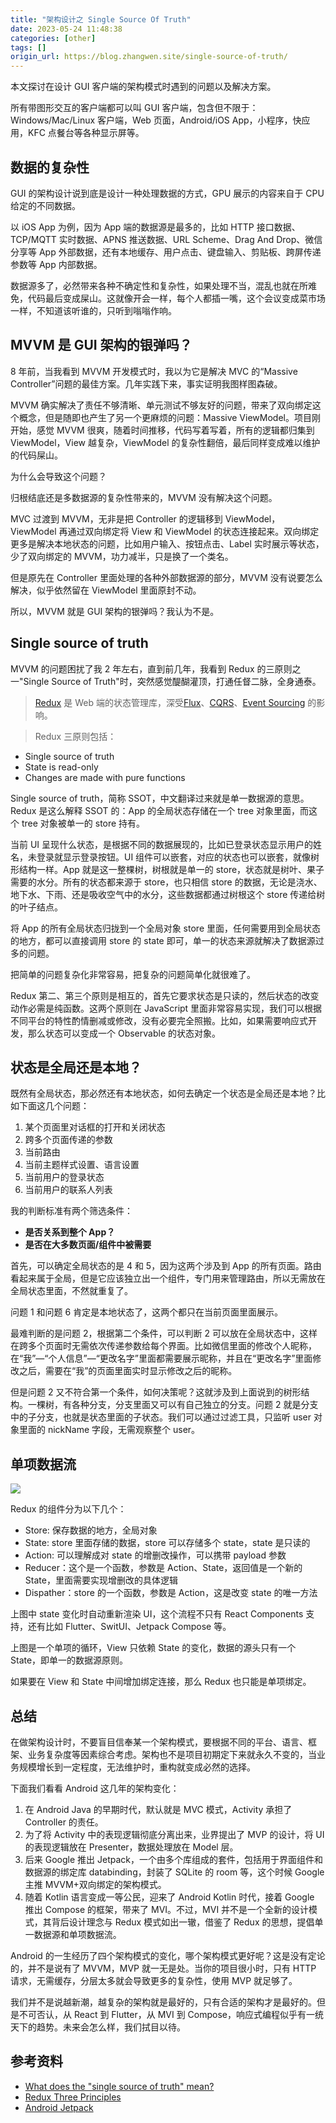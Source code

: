 ```yaml
---
title: "架构设计之 Single Source Of Truth"
date: 2023-05-24 11:48:38
categories: [other]
tags: []
origin_url: https://blog.zhangwen.site/single-source-of-truth/
---
```

本文探讨在设计 GUI 客户端的架构模式时遇到的问题以及解决方案。

所有带图形交互的客户端都可以叫 GUI 客户端，包含但不限于：Windows/Mac/Linux 客户端，Web 页面，Android/iOS App，小程序，快应用，KFC 点餐台等各种显示屏等。

数据的复杂性
------

GUI 的架构设计说到底是设计一种处理数据的方式，GPU 展示的内容来自于 CPU 给定的不同数据。

以 iOS App 为例，因为 App 端的数据源是最多的，比如 HTTP 接口数据、TCP/MQTT 实时数据、APNS 推送数据、URL Scheme、Drag And Drop、微信分享等 App 外部数据，还有本地缓存、用户点击、键盘输入、剪贴板、跨屏传递参数等 App 内部数据。

数据源多了，必然带来各种不确定性和复杂性，如果处理不当，混乱也就在所难免，代码最后变成屎山。这就像开会一样，每个人都插一嘴，这个会议变成菜市场一样，不知道该听谁的，只听到嗡嗡作响。

MVVM 是 GUI 架构的银弹吗？
------------------

8 年前，当我看到 MVVM 开发模式时，我以为它是解决 MVC 的“Massive Controller”问题的最佳方案。几年实践下来，事实证明我图样图森破。

MVVM 确实解决了责任不够清晰、单元测试不够友好的问题，带来了双向绑定这个概念，但是随即也产生了另一个更麻烦的问题：Massive ViewModel。项目刚开始，感觉 MVVM 很爽，随着时间推移，代码写着写着，所有的逻辑都归集到 ViewModel，View 越复杂，ViewModel 的复杂性翻倍，最后同样变成难以维护的代码屎山。

为什么会导致这个问题？

归根结底还是多数据源的复杂性带来的，MVVM 没有解决这个问题。

MVC 过渡到 MVVM，无非是把 Controller 的逻辑移到 ViewModel，ViewModel 再通过双向绑定将 View 和 ViewModel 的状态连接起来。双向绑定更多是解决本地状态的问题，比如用户输入、按钮点击、Label 实时展示等状态，少了双向绑定的 MVVM，功力减半，只是换了一个类名。

但是原先在 Controller 里面处理的各种外部数据源的部分，MVVM 没有说要怎么解决，似乎依然留在 ViewModel 里面原封不动。

所以，MVVM 就是 GUI 架构的银弹吗？我认为不是。

Single source of truth
----------------------

MVVM 的问题困扰了我 2 年左右，直到前几年，我看到 Redux 的三原则之一"Single Source of Truth"时，突然感觉醍醐灌顶，打通任督二脉，全身通泰。

> [Redux](https://redux.js.org/) 是 Web 端的状态管理库，深受[Flux](https://facebook.github.io/flux)、[CQRS](https://martinfowler.com/bliki/CQRS.html)、[Event Sourcing](https://martinfowler.com/eaaDev/EventSourcing.html) 的影响。

> Redux 三原则包括：

*   Single source of truth
*   State is read-only
*   Changes are made with pure functions

Single source of truth，简称 SSOT，中文翻译过来就是单一数据源的意思。Redux 是这么解释 SSOT 的：App 的全局状态存储在一个 tree 对象里面，而这个 tree 对象被单一的 store 持有。

当前 UI 呈现什么状态，是根据不同的数据展现的，比如已登录状态显示用户的姓名，未登录就显示登录按钮。UI 组件可以嵌套，对应的状态也可以嵌套，就像树形结构一样。App 就是这一整棵树，树根就是单一的 store，状态就是树叶、果子需要的水分。所有的状态都来源于 store，也只相信 store 的数据，无论是浇水、地下水、下雨、还是吸收空气中的水分，这些数据都通过树根这个 store 传递给树的叶子结点。

将 App 的所有全局状态归拢到一个全局对象 store 里面，任何需要用到全局状态的地方，都可以直接调用 store 的 state 即可，单一的状态来源就解决了数据源过多的问题。

把简单的问题复杂化非常容易，把复杂的问题简单化就很难了。

Redux 第二、第三个原则是相互的，首先它要求状态是只读的，然后状态的改变动作必需是纯函数。这两个原则在 JavaScript 里面非常容易实现，我们可以根据不同平台的特性酌情删减或修改，没有必要完全照搬。比如，如果需要响应式开发，那么状态可以变成一个 Observable 的状态对象。

状态是全局还是本地？
----------

既然有全局状态，那必然还有本地状态，如何去确定一个状态是全局还是本地？比如下面这几个问题：

1.  某个页面里对话框的打开和关闭状态
2.  跨多个页面传递的参数
3.  当前路由
4.  当前主题样式设置、语言设置
5.  当前用户的登录状态
6.  当前用户的联系人列表

我的判断标准有两个筛选条件：

*   **是否关系到整个 App？**
*   **是否在大多数页面/组件中被需要**

首先，可以确定全局状态的是 4 和 5，因为这两个涉及到 App 的所有页面。路由看起来属于全局，但是它应该独立出一个组件，专门用来管理路由，所以无需放在全局状态里面，不然就重复了。

问题 1 和问题 6 肯定是本地状态了，这两个都只在当前页面里面展示。

最难判断的是问题 2，根据第二个条件，可以判断 2 可以放在全局状态中，这样在跨多个页面时无需依次传递参数给每个界面。比如微信里面的修改个人昵称，在“我”—“个人信息”—“更改名字”里面都需要展示昵称，并且在“更改名字”里面修改之后，需要在“我”的页面里面实时显示修改之后的昵称。

但是问题 2 又不符合第一个条件，如何决策呢？这就涉及到上面说到的树形结构。一棵树，有各种分支，分支里面又可以有自己独立的分支。问题 2 就是分支中的子分支，也就是状态里面的子状态。我们可以通过过滤工具，只监听 user 对象里面的 nickName 字段，无需观察整个 user。

单项数据流
-----

![](https://note-2019-images.oss-cn-hangzhou.aliyuncs.com/35db309c.jpe)

Redux 的组件分为以下几个：

*   Store: 保存数据的地方，全局对象
*   State: store 里面存储的数据，store 可以存储多个 state，state 是只读的
*   Action: 可以理解成对 state 的增删改操作，可以携带 payload 参数
*   Reducer：这个是一个函数，参数是 Action、State，返回值是一个新的 State，里面需要实现增删改的具体逻辑
*   Dispather：store 的一个函数，参数是 Action，这是改变 state 的唯一方法

上图中 state 变化时自动重新渲染 UI，这个流程不只有 React Components 支持，还有比如 Flutter、SwitUI、Jetpack Compose 等。

上图是一个单项的循环，View 只依赖 State 的变化，数据的源头只有一个 State，即单一的数据源原则。

如果要在 View 和 State 中间增加绑定连接，那么 Redux 也只能是单项绑定。

总结
--

在做架构设计时，不要盲目信奉某一个架构模式，要根据不同的平台、语言、框架、业务复杂度等因素综合考虑。架构也不是项目初期定下来就永久不变的，当业务规模增长到一定程度，无法维护时，重构就变成必然的选择。

下面我们看看 Android 这几年的架构变化：

1.  在 Android Java 的早期时代，默认就是 MVC 模式，Activity 承担了 Controller 的责任。
2.  为了将 Activity 中的表现逻辑彻底分离出来，业界提出了 MVP 的设计，将 UI 的表现逻辑放在 Presenter，数据处理放在 Model 层。
3.  后来 Google 推出 Jetpack，一个由多个库组成的套件，包括用于界面组件和数据源的绑定库 databinding，封装了 SQLite 的 room 等，这个时候 Google 主推 MVVM+双向绑定的架构模式。
4.  随着 Kotlin 语言变成一等公民，迎来了 Android Kotlin 时代，接着 Google 推出 Compose 的框架，带来了 MVI。不过，MVI 并不是一个全新的设计模式，其背后设计理念与 Redux 模式如出一辙，借鉴了 Redux 的思想，提倡单一数据源和单项数据流。

Android 的一生经历了四个架构模式的变化，哪个架构模式更好呢？这是没有定论的，并不是说有了 MVVM，MVP 就一无是处。当你的项目很小时，只有 HTTP 请求，无需缓存，分层太多就会导致更多的复杂性，使用 MVP 就足够了。

我们并不是说越新潮，越复杂的架构就是最好的，只有合适的架构才是最好的。但是不可否认，从 React 到 Flutter，从 MVI 到 Compose，响应式编程似乎有一统天下的趋势。未来会怎么样，我们拭目以待。

参考资料
----

*   [What does the "single source of truth" mean?](https://stackoverflow.com/questions/47182888/what-does-the-single-source-of-truth-mean)
*   [Redux Three Principles](https://redux.js.org/understanding/thinking-in-redux/three-principles)
*   [Android Jetpack](https://developer.android.google.cn/jetpack?hl=zh-cn)
    